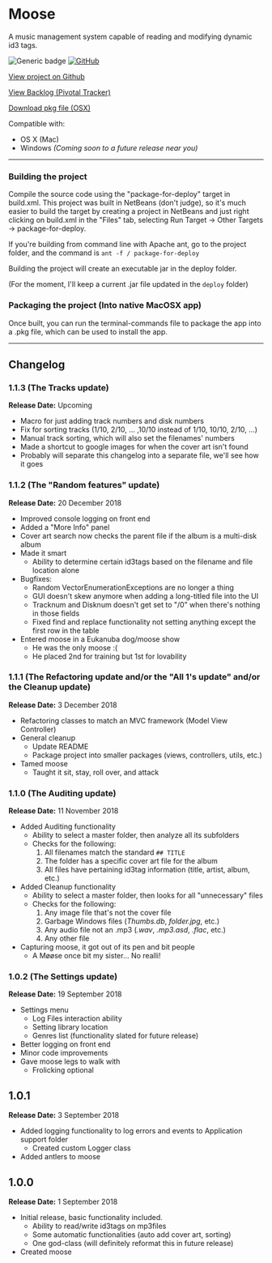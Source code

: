 # Moose
A music management system capable of reading and modifying dynamic id3 tags.

![Generic badge](https://img.shields.io/badge/version-1.1.3-brightgreen.svg)
[![GitHub](https://img.shields.io/github/license/mashape/apistatus.svg)]()

[View project on Github](https://www.github.com/mpfthprblmtq/moose)

[View Backlog (Pivotal Tracker)](https://www.pivotaltracker.com/n/projects/2194861)

[Download pkg file (OSX)](https://www.prblmtq.com/projects/moose/download)

Compatible with:
* OS X (Mac)
* Windows *(Coming soon to a future release near you)*

---

### Building the project

Compile the source code using the "package-for-deploy" target in build.xml.  This project was built in NetBeans (don't judge), so it's much easier to build the target by creating a project in NetBeans and just right clicking on build.xml in the "Files" tab, selecting Run Target -> Other Targets -> package-for-deploy.

If you're building from command line with Apache ant, go to the project folder, and the command is `ant -f / package-for-deploy`

Building the project will create an executable jar in the deploy folder.

(For the moment, I'll keep a current .jar file updated in the `deploy` folder)

### Packaging the project (Into native MacOSX app)

Once built, you can run the terminal-commands file to package the app into a .pkg file, which can be used to install the app.

---

## Changelog

### 1.1.3 (The Tracks update)

**Release Date:** Upcoming

- Macro for just adding track numbers and disk numbers
- Fix for sorting tracks (1/10, 2/10, ... ,10/10 instead of 1/10, 10/10, 2/10, ...)
- Manual track sorting, which will also set the filenames' numbers
- Made a shortcut to google images for when the cover art isn't found
- Probably will separate this changelog into a separate file, we'll see how it goes

### 1.1.2 (The "Random features" update)

**Release Date:** 20 December 2018

- Improved console logging on front end
- Added a "More Info" panel
- Cover art search now checks the parent file if the album is a multi-disk album
- Made it smart
  - Ability to determine certain id3tags based on the filename and file location alone
- Bugfixes:
  - Random VectorEnumerationExceptions are no longer a thing
  - GUI doesn't skew anymore when adding a long-titled file into the UI
  - Tracknum and Disknum doesn't get set to "/0" when there's nothing in those fields
  - Fixed find and replace functionality not setting anything except the first row in the table
- Entered moose in a Eukanuba dog/moose show
  - He was the only moose :(
  - He placed 2nd for training but 1st for lovability

### 1.1.1 (The Refactoring update and/or the "All 1's update" and/or the Cleanup update)

**Release Date:** 3 December 2018

- Refactoring classes to match an MVC framework (Model View Controller)
- General cleanup
  - Update README
  - Package project into smaller packages (views, controllers, utils, etc.)
- Tamed moose
  - Taught it sit, stay, roll over, and attack

### 1.1.0 (The Auditing update)

**Release Date:** 11 November 2018

- Added Auditing functionality
  - Ability to select a master folder, then analyze all its subfolders
  - Checks for the following:
    1. All filenames match the standard `## TITLE`
    2. The folder has a specific cover art file for the album
    3. All files have pertaining id3tag information (title, artist, album, etc.)
- Added Cleanup functionality
  - Ability to select a master folder, then looks for all "unnecessary" files
  - Checks for the following:
    1. Any image file that's not the cover file
    2. Garbage Windows files (*Thumbs.db*, *folder.jpg*, etc.)
    3. Any audio file not an .mp3 (*.wav*, *.mp3.asd*, *.flac*, etc.)
    4. Any other file
- Capturing moose, it got out of its pen and bit people
  - A Møøse once bit my sister... No realli!

### 1.0.2 (The Settings update)

**Release Date:** 19 September 2018

- Settings menu
  - Log Files interaction ability
  - Setting library location
  - Genres list (functionality slated for future release)
- Better logging on front end
- Minor code improvements
- Gave moose legs to walk with
  -  Frolicking optional

## 1.0.1

**Release Date:** 3 September 2018

- Added logging functionality to log errors and events to Application support folder
  - Created custom Logger class
- Added antlers to moose


## 1.0.0

**Release Date:** 1 September 2018

- Initial release, basic functionality included.
  - Ability to read/write id3tags on mp3files
  - Some automatic functionalities (auto add cover art, sorting)
  - One god-class (will definitely reformat this in future release)
- Created moose
